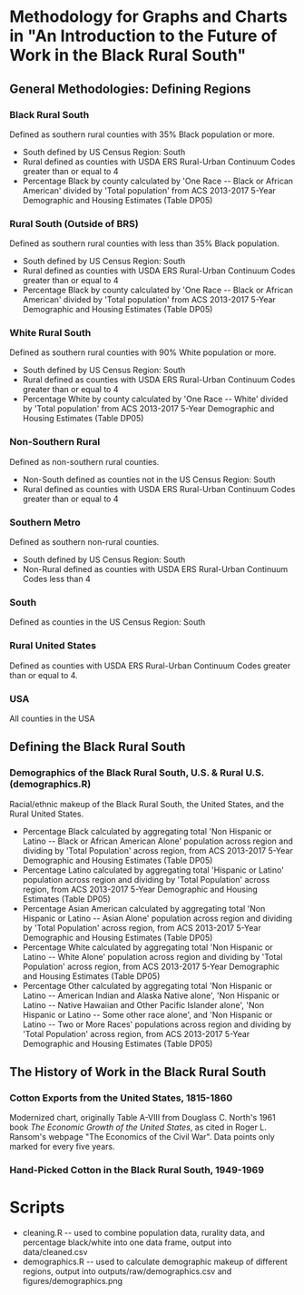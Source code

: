 # Methodology for Graphs and Charts in "An Introduction to the Future of Work in the Black Rural South"

## General Methodologies: Defining Regions

### Black Rural South
Defined as southern rural counties with 35% Black population or more. 
- South defined by US Census Region: South
- Rural defined as counties with USDA ERS Rural-Urban Continuum Codes greater than or equal to 4
- Percentage Black by county calculated by 'One Race -- Black or African American' divided by 'Total population' from ACS 2013-2017 5-Year Demographic and Housing Estimates (Table DP05)

### Rural South (Outside of BRS)
Defined as southern rural counties with less than 35% Black population.
- South defined by US Census Region: South
- Rural defined as counties with USDA ERS Rural-Urban Continuum Codes greater than or equal to 4
- Percentage Black by county calculated by 'One Race -- Black or African American' divided by 'Total population' from ACS 2013-2017 5-Year Demographic and Housing Estimates (Table DP05)

### White Rural South
Defined as southern rural counties with 90% White population or more.
- South defined by US Census Region: South
- Rural defined as counties with USDA ERS Rural-Urban Continuum Codes greater than or equal to 4
- Percentage White by county calculated by 'One Race -- White' divided by 'Total population' from ACS 2013-2017 5-Year Demographic and Housing Estimates (Table DP05)

### Non-Southern Rural
Defined as non-southern rural counties.
- Non-South defined as counties not in the US Census Region: South
- Rural defined as counties with USDA ERS Rural-Urban Continuum Codes greater than or equal to 4

### Southern Metro
Defined as southern non-rural counties.
- South defined by US Census Region: South
- Non-Rural defined as counties with USDA ERS Rural-Urban Continuum Codes less than 4

### South
Defined as counties in the US Census Region: South

### Rural United States
Defined as counties with USDA ERS Rural-Urban Continuum Codes greater than or equal to 4.

### USA
All counties in the USA


## Defining the Black Rural South

### Demographics of the Black Rural South, U.S. & Rural U.S. (demographics.R)
Racial/ethnic makeup of the Black Rural South, the United States, and the Rural United States.
- Percentage Black calculated by aggregating total 'Non Hispanic or Latino -- Black or African American Alone' population across region and dividing by 'Total Population' across region, from ACS 2013-2017 5-Year Demographic and Housing Estimates (Table DP05)
- Percentage Latino calculated by aggregating total 'Hispanic or Latino' population across region and dividing by 'Total Population' across region, from ACS 2013-2017 5-Year Demographic and Housing Estimates (Table DP05)
- Percentage Asian American calculated by aggregating total 'Non Hispanic or Latino -- Asian Alone' population across region and dividing by 'Total Population' across region, from ACS 2013-2017 5-Year Demographic and Housing Estimates (Table DP05)
- Percentage White calculated by aggregating total 'Non Hispanic or Latino -- White Alone' population across region and dividing by 'Total Population' across region, from ACS 2013-2017 5-Year Demographic and Housing Estimates (Table DP05)
- Percentage Other calculated by aggregating total 'Non Hispanic or Latino -- American Indian and Alaska Native alone', 'Non Hispanic or Latino -- Native Hawaiian and Other Pacific Islander alone', 'Non Hispanic or Latino -- Some other race alone', and 'Non Hispanic or Latino -- Two or More Races' populations across region and dividing by 'Total Population' across region, from ACS 2013-2017 5-Year Demographic and Housing Estimates (Table DP05)

## The History of Work in the Black Rural South

### Cotton Exports from the United States, 1815-1860
Modernized chart, originally Table A-VIII from Douglass C. North's 1961 book *The Economic Growth of the United States*, as cited in Roger L. Ransom's webpage "The Economics of the Civil War". Data points only marked for every five years.

### Hand-Picked Cotton in the Black Rural South, 1949-1969

# Scripts
- cleaning.R -- used to combine population data, rurality data, and percentage black/white into one data frame, output into data/cleaned.csv
- demographics.R -- used to calculate demographic makeup of different regions, output into outputs/raw/demographics.csv and figures/demographics.png
